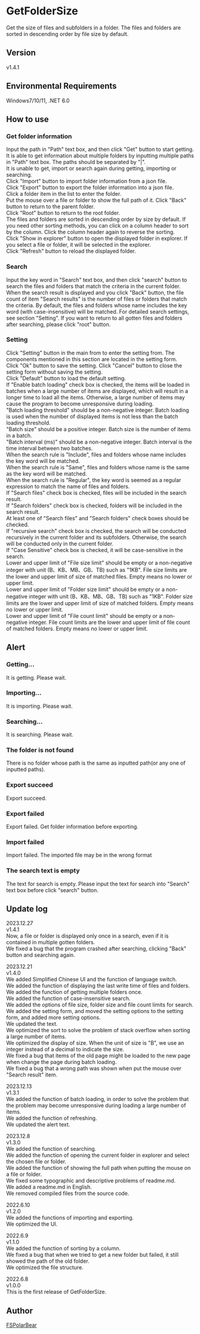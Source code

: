 # GetFolderSize
Get the size of files and subfolders in a folder. The files and folders are sorted in descending order by file size by default.

## Version
v1.4.1

## Environmental Requirements
Windows7/10/11, .NET 6.0

## How to use
### Get folder information
Input the path in "Path" text box, and then click "Get" button to start getting.<br>
It is able to get information about multiple folders by inputting multiple paths in "Path" text box. The paths should be separated by "|".<br>
It is unable to get, import or search again during getting, importing or searching.<br>
Click "Import" button to import folder information from a json file.<br>
Click "Export" button to export the folder information into a json file.<br>
Click a folder item in the list to enter the folder.<br>
Put the mouse over a file or folder to show the full path of it.
Click "Back" button to return to the parent folder.<br>
Click "Root" button to return to the root folder.<br>
The files and folders are sorted in descending order by size by default. If you need other sorting methods, you can click on a column header to sort by the column. Click the column header again to reverse the sorting.<br>
Click "Show in explorer" button to open the displayed folder in explorer. If you select a file or folder, it will be selected in the explorer.<br>
Click "Refresh" button to reload the displayed folder.<br>

### Search
Input the key word in "Search" text box, and then click "search" button to search the files and folders that match the criteria in the current folder.<br>
When the search result is displayed and you click "Back" button, the file count of item "Search results" is the number of files or folders that match the criteria.
By default, the files and folders whose name includes the key word (with case-insensitive) will be matched. For detailed search settings, see section "Setting".
If you want to return to all gotten files and folders after searching, please click "root" button.<br>

### Setting
Click "Setting" button in the main from to enter the setting from. The components mentioned in this section are located in the setting form.<br>
Click "Ok" button to save the setting. Click "Cancel" button to close the setting form without saving the setting.<br>
Click "Default" button to load the default setting.<br>
If "Enable batch loading" check box is checked, the items will be loaded in batches when a large number of items are displayed, which will result in a longer time to load all the items. Otherwise, a large number of items may cause the program to become unresponsive during loading.<br>
"Batch loading threshold" should be a non-negative integer. Batch loading is used when the number of displayed items is not less than the batch loading threshold.<br>
"Batch size" should be a positive integer. Batch size is the number of items in a batch.<br>
"Batch interval (ms)" should be a non-negative integer. Batch interval is the time interval between two batches.<br>
When the search rule is "Include", files and folders whose name includes the key word will be matched.<br>
When the search rule is "Same", files and folders whose name is the same as the key word will be matched.<br>
When the search rule is "Regular", the key word is seemed as a regular expression to match the name of files and folders.<br>
If "Search files" check box is checked, files will be included in the search result.<br>
If "Search folders" check box is checked, folders will be included in the search result.<br>
At least one of "Search files" and "Search folders" check boxes should be checked.<br>
If "recursive search" check box is checked, the search will be conducted recursively in the current folder and its subfolders. Otherwise, the search will be conducted only in the current folder.<br>
If "Case Sensitive" check box is checked, it will be case-sensitive in the search.<br>
Lower and upper limit of "File size limit" should be empty or a non-negative integer with unit (B、KB、MB、GB、TB) such as "1KB". File size limits are the lower and upper limit of size of matched files. Empty means no lower or upper limit.<br>
Lower and upper limit of "Folder size limit" should be empty or a non-negative integer with unit (B、KB、MB、GB、TB) such as "1KB". Folder size limits are the lower and upper limit of size of matched folders. Empty means no lower or upper limit.<br>
Lower and upper limit of "File count limit" should be empty or a non-negative integer. File count limits are the lower and upper limit of file count of matched folders. Empty means no lower or upper limit.<br>

## Alert
### Getting...
It is getting. Please wait.
### Importing...
It is importing. Please wait.
### Searching...
It is searching. Please wait.
### The folder is not found
There is no folder whose path is the same as inputted path(or any one of inputted paths).
### Export succeed
Export succeed.
### Export failed
Export failed. Get folder information before exporting.
### Import failed
Import failed. The imported file may be in the wrong format
### The search text is empty
The text for search is empty. Please input the text for search into "Search" text box before click "search" button.



## Update log
2023.12.27<br>
v1.4.1<br>
Now, a file or folder is displayed only once in a search, even if it is contained in multiple gotten folders.<br>
We fixed a bug that the program crashed after searching, clicking "Back" button and searching again.


2023.12.21<br>
v1.4.0<br>
We added Simplified Chinese UI and the function of language switch.<br>
We added the function of displaying the last write time of files and folders.<br>
We added the function of getting multiple folders once.<br>
We added the function of case-insensitive search.<br>
We added the options of file size, folder size and file count limits for search.<br>
We added the setting form, and moved the setting options to the setting form, and added more setting options.<br>
We updated the text.<br>
We optimized the sort to solve the problem of stack overflow when sorting a large number of items.<br>
We optimized the display of size. When the unit of size is "B", we use an integer instead of a decimal to indicate the size.<br>
We fixed a bug that items of the old page might be loaded to the new page when change the page during batch loading.<br>
We fixed a bug that a wrong path was shown when put the mouse over "Search result" item.<br>


2023.12.13<br>
v1.3.1<br>
We added the function of batch loading, in order to solve the problem that the problem may become unresponsive during loading a large number of items.<br>
We added the function of refreshing.<br>
We updated the alert text.<br>


2023.12.8<br>
v1.3.0<br>
We added the function of searching.<br>
We added the function of opening the current folder in explorer and select the chosen file or folder.<br>
We added the function of showing the full path when putting the mouse on a file or folder.<br>
We fixed some typographic and descriptive problems of readme.md.<br>
We added a readme.md in English.<br>
We removed compiled files from the source code.<br>

2022.6.10<br>
v1.2.0<br>
We added the functions of importing and exporting.<br>
We optimized the UI.<br>

2022.6.9<br>
v1.1.0<br>
We added the function of sorting by a column.<br>
We fixed a bug that when we tried to get a new folder but failed, it still showed the path of the old folder.<br>
We optimized the file structure.<br>

2022.6.8<br>
v1.0.0<br>
This is the first release of GetFolderSize.<br>


## Author
[FSPolarBear](https://github.com/FSPolarBear)

